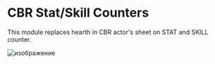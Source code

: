 # CBR Stat/Skill Counters
This module replaces hearth in CBR actor's sheet on STAT and SKILL counter.

![изображение](https://github.com/user-attachments/assets/dfeab3a5-1342-49ca-b266-034f725ce56e)
